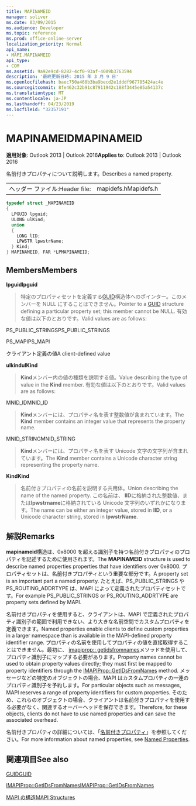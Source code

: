```yaml
---
title: MAPINAMEID
manager: soliver
ms.date: 03/09/2015
ms.audience: Developer
ms.topic: reference
ms.prod: office-online-server
localization_priority: Normal
api_name:
- MAPI.MAPINAMEID
api_type:
- COM
ms.assetid: 9a92e9cd-8282-4cf0-93af-4089b3763594
description: '最終更新日時: 2015 年 3 月 9 日'
ms.openlocfilehash: baec750a460b3ba9becd2e1dddf967705424ac4e
ms.sourcegitcommit: 8fe462c32b91c87911942c188f3445e85a54137c
ms.translationtype: MT
ms.contentlocale: ja-JP
ms.lasthandoff: 04/23/2019
ms.locfileid: "32357191"
---
```

# <a name="mapinameid"></a><span data-ttu-id="e6e8a-103">MAPINAMEID</span><span class="sxs-lookup"><span data-stu-id="e6e8a-103">MAPINAMEID</span></span>

  
  
<span data-ttu-id="e6e8a-104">**適用対象**: Outlook 2013 | Outlook 2016</span><span class="sxs-lookup"><span data-stu-id="e6e8a-104">**Applies to**: Outlook 2013 | Outlook 2016</span></span> 
  
<span data-ttu-id="e6e8a-105">名前付きプロパティについて説明します。</span><span class="sxs-lookup"><span data-stu-id="e6e8a-105">Describes a named property.</span></span> 
  
|||
|:-----|:-----|
|<span data-ttu-id="e6e8a-106">ヘッダー ファイル:</span><span class="sxs-lookup"><span data-stu-id="e6e8a-106">Header file:</span></span>  <br/> |<span data-ttu-id="e6e8a-107">mapidefs.h</span><span class="sxs-lookup"><span data-stu-id="e6e8a-107">Mapidefs.h</span></span>  <br/> |
   
```cpp
typedef struct _MAPINAMEID
{
  LPGUID lpguid;
  ULONG ulKind;
  union
  {
    LONG lID;
    LPWSTR lpwstrName;
  } Kind;
} MAPINAMEID, FAR *LPMAPINAMEID;

```

## <a name="members"></a><span data-ttu-id="e6e8a-108">Members</span><span class="sxs-lookup"><span data-stu-id="e6e8a-108">Members</span></span>

 <span data-ttu-id="e6e8a-109">**lpguid**</span><span class="sxs-lookup"><span data-stu-id="e6e8a-109">**lpguid**</span></span>
  
> <span data-ttu-id="e6e8a-110">特定のプロパティセットを定義する[GUID](guid.md)構造体へのポインター。このメンバーを NULL にすることはできません。</span><span class="sxs-lookup"><span data-stu-id="e6e8a-110">Pointer to a [GUID](guid.md) structure defining a particular property set; this member cannot be NULL.</span></span> <span data-ttu-id="e6e8a-111">有効な値は以下のとおりです。</span><span class="sxs-lookup"><span data-stu-id="e6e8a-111">Valid values are as follows:</span></span> 
    
<span data-ttu-id="e6e8a-112">PS_PUBLIC_STRINGS</span><span class="sxs-lookup"><span data-stu-id="e6e8a-112">PS_PUBLIC_STRINGS</span></span>
  
> 
    
<span data-ttu-id="e6e8a-113">PS_MAPI</span><span class="sxs-lookup"><span data-stu-id="e6e8a-113">PS_MAPI</span></span>
  
> 
    
<span data-ttu-id="e6e8a-114">クライアント定義の値</span><span class="sxs-lookup"><span data-stu-id="e6e8a-114">A client-defined value</span></span>
  
> 
    
 <span data-ttu-id="e6e8a-115">**ulkind**</span><span class="sxs-lookup"><span data-stu-id="e6e8a-115">**ulKind**</span></span>
  
> <span data-ttu-id="e6e8a-116">**Kind**メンバー内の値の種類を説明する値。</span><span class="sxs-lookup"><span data-stu-id="e6e8a-116">Value describing the type of value in the **Kind** member.</span></span> <span data-ttu-id="e6e8a-117">有効な値は以下のとおりです。</span><span class="sxs-lookup"><span data-stu-id="e6e8a-117">Valid values are as follows:</span></span> 
    
<span data-ttu-id="e6e8a-118">MNID_ID</span><span class="sxs-lookup"><span data-stu-id="e6e8a-118">MNID_ID</span></span> 
  
> <span data-ttu-id="e6e8a-119">**Kind**メンバーには、プロパティ名を表す整数値が含まれています。</span><span class="sxs-lookup"><span data-stu-id="e6e8a-119">The **Kind** member contains an integer value that represents the property name.</span></span> 
    
<span data-ttu-id="e6e8a-120">MNID_STRING</span><span class="sxs-lookup"><span data-stu-id="e6e8a-120">MNID_STRING</span></span> 
  
> <span data-ttu-id="e6e8a-121">**Kind**メンバーには、プロパティ名を表す Unicode 文字の文字列が含まれています。</span><span class="sxs-lookup"><span data-stu-id="e6e8a-121">The **Kind** member contains a Unicode character string representing the property name.</span></span> 
    
 <span data-ttu-id="e6e8a-122">**Kind**</span><span class="sxs-lookup"><span data-stu-id="e6e8a-122">**Kind**</span></span>
  
> <span data-ttu-id="e6e8a-123">名前付きプロパティの名前を説明する共用体。</span><span class="sxs-lookup"><span data-stu-id="e6e8a-123">Union describing the name of the named property.</span></span> <span data-ttu-id="e6e8a-124">この名前は、 **lID**に格納された整数値、または**lpwstrname**に格納されている Unicode 文字列のいずれかになります。</span><span class="sxs-lookup"><span data-stu-id="e6e8a-124">The name can be either an integer value, stored in **lID**, or a Unicode character string, stored in **lpwstrName**.</span></span>
    
## <a name="remarks"></a><span data-ttu-id="e6e8a-125">解説</span><span class="sxs-lookup"><span data-stu-id="e6e8a-125">Remarks</span></span>

<span data-ttu-id="e6e8a-126">**mapinameid**構造は、0x8000 を超える識別子を持つ名前付きプロパティのプロパティを記述するために使用されます。</span><span class="sxs-lookup"><span data-stu-id="e6e8a-126">The **MAPINAMEID** structure is used to describe named properties properties that have identifiers over 0x8000.</span></span> <span data-ttu-id="e6e8a-127">プロパティセットは、名前付きプロパティという重要な部分です。</span><span class="sxs-lookup"><span data-stu-id="e6e8a-127">A property set is an important part a named property.</span></span> <span data-ttu-id="e6e8a-128">たとえば、PS_PUBLIC_STRINGS や PS_ROUTING_ADDRTYPE は、MAPI によって定義されたプロパティセットです。</span><span class="sxs-lookup"><span data-stu-id="e6e8a-128">For example PS_PUBLIC_STRINGS or PS_ROUTING_ADDRTYPE are property sets defined by MAPI.</span></span> 
  
<span data-ttu-id="e6e8a-129">名前付きプロパティを使用すると、クライアントは、MAPI で定義されたプロパティ識別子の範囲で利用できない、より大きな名前空間でカスタムプロパティを定義できます。</span><span class="sxs-lookup"><span data-stu-id="e6e8a-129">Named properties enable clients to define custom properties in a larger namespace than is available in the MAPI-defined property identifier range.</span></span> <span data-ttu-id="e6e8a-130">プロパティの名前を使用してプロパティの値を直接取得することはできません。最初に、 [imapiprop:: getidsfromnames](imapiprop-getidsfromnames.md)メソッドを使用して、プロパティ識別子にマップする必要があります。</span><span class="sxs-lookup"><span data-stu-id="e6e8a-130">Property names cannot be used to obtain property values directly; they must first be mapped to property identifiers through the [IMAPIProp::GetIDsFromNames](imapiprop-getidsfromnames.md) method.</span></span> <span data-ttu-id="e6e8a-131">メッセージなどの特定のオブジェクトの場合、MAPI はカスタムプロパティの一連のプロパティ識別子を予約します。</span><span class="sxs-lookup"><span data-stu-id="e6e8a-131">For particular objects such as messages, MAPI reserves a range of property identifiers for custom properties.</span></span> <span data-ttu-id="e6e8a-132">そのため、これらのオブジェクトの場合、クライアントは名前付きプロパティを使用する必要がなく、関連するオーバーヘッドを保存できます。</span><span class="sxs-lookup"><span data-stu-id="e6e8a-132">Therefore, for these objects, clients do not have to use named properties and can save the associated overhead.</span></span> 
  
<span data-ttu-id="e6e8a-133">名前付きプロパティの詳細については、「[名前付きプロパティ](mapi-named-properties.md)」を参照してください。</span><span class="sxs-lookup"><span data-stu-id="e6e8a-133">For more information about named properties, see [Named Properties](mapi-named-properties.md).</span></span>
  
## <a name="see-also"></a><span data-ttu-id="e6e8a-134">関連項目</span><span class="sxs-lookup"><span data-stu-id="e6e8a-134">See also</span></span>



[<span data-ttu-id="e6e8a-135">GUID</span><span class="sxs-lookup"><span data-stu-id="e6e8a-135">GUID</span></span>](guid.md)
  
[<span data-ttu-id="e6e8a-136">IMAPIProp::GetIDsFromNames</span><span class="sxs-lookup"><span data-stu-id="e6e8a-136">IMAPIProp::GetIDsFromNames</span></span>](imapiprop-getidsfromnames.md)


[<span data-ttu-id="e6e8a-137">MAPI の構造</span><span class="sxs-lookup"><span data-stu-id="e6e8a-137">MAPI Structures</span></span>](mapi-structures.md)

